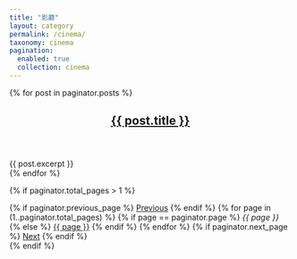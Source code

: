 ```yaml
---
title: "影廳"
layout: category
permalink: /cinema/
taxonomy: cinema
pagination:
  enabled: true
  collection: cinema
---
```

<div class="posts">
  {% for post in paginator.posts %}
    <article class="post">
      <header>
        <h2><a href="{{ post.url }}">{{ post.title }}</a></h2>
      </header>
      <div class="entry">
        {{ post.excerpt }}
      </div>
    </article>
  {% endfor %}
</div>

{% if paginator.total_pages > 1 %}
  <nav class="pagination">
    {% if paginator.previous_page %}
      <a href="{{ paginator.previous_page_path }}" class="prev">Previous</a>
    {% endif %}
    {% for page in (1..paginator.total_pages) %}
      {% if page == paginator.page %}
        <em>{{ page }}</em>
      {% else %}
        <a href="{{ paginator.paginate_path | replace: ':num', page }}">{{ page }}</a>
      {% endif %}
    {% endfor %}
    {% if paginator.next_page %}
      <a href="{{ paginator.next_page_path }}" class="next">Next</a>
    {% endif %}
  </nav>
{% endif %}
